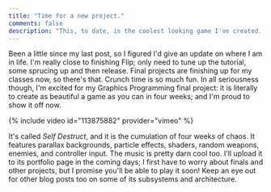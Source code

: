 ```yaml
---
title: "Time for a new project."
comments: false
description: "This, to date, is the coolest looking game I've created. But it's time to move forward."
---
```


Been a little since my last post, so I figured I'd give an update on where I am in life. I'm really close to finishing Flip; only need to tune up the tutorial, some sprucing up and then release. Final projects are finishing up for my classes now, so there's that. Crunch time is so much fun. In all seriousness though, I'm excited for my Graphics Programming final project: it is literally to create as beautiful a game as you can in four weeks; and I'm proud to show it off now.

{% include video id="113875882" provider="vimeo" %}

It's called *Self Destruct*, and it is the cumulation of four weeks of chaos. It features parallax backgrounds, particle effects, shaders, random weapons, enemies, and controller input. The music is pretty darn cool too. I'll upload it to its portfolio page in the coming days; I first have to worry about finals and other projects, but I promise you'll be able to play it soon! Keep an eye out for other blog posts too on some of its subsystems and architecture.
